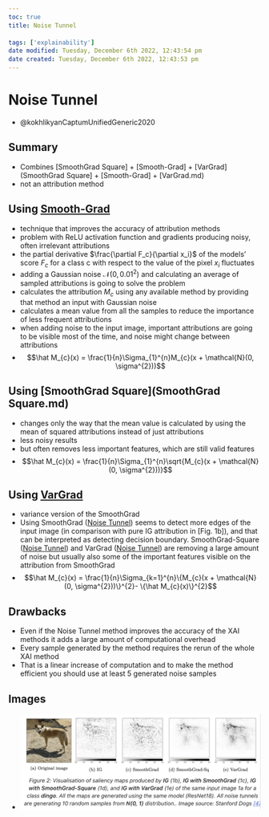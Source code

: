 ```yaml
---
toc: true
title: Noise Tunnel

tags: ['explainability']
date modified: Tuesday, December 6th 2022, 12:43:54 pm
date created: Tuesday, December 6th 2022, 12:43:53 pm
---
```


# Noise Tunnel

- @kokhlikyanCaptumUnifiedGeneric2020

## Summary
- Combines [SmoothGrad Square] + [Smooth-Grad] + [VarGrad](SmoothGrad Square] + [Smooth-Grad] + [VarGrad.md) 
- not an attribution method

## Using [Smooth-Grad](Smooth-Grad.md) 
- technique that improves the accuracy of attribution methods
- problem with ReLU activation function and gradients producing noisy, often irrelevant attributions
- the partial derivative $\frac{\partial F_c}{\partial x_i}$ of the models’ score $F_c$​ for a class c with respect to the value of the pixel $x_{i}$ fluctuates
- adding a Gaussian noise $\mathcal {N}(0, 0.01^2)$ and calculating an average of sampled attributions is going to solve the problem
- calculates the attribution $M_{c}$ using any available method by providing that method an input with Gaussian noise
- calculates a mean value from all the samples to reduce the importance of less frequent attributions
- when adding noise to the input image, important attributions are going to be visible most of the time, and noise might change between attributions
- $$\hat M_{c}(x) = \frac{1}{n}\Sigma_{1}^{n}M_{c}(x + \mathcal{N}(0, \sigma^{2}))$$

## Using [SmoothGrad Square](SmoothGrad Square.md) 
- changes only the way that the mean value is calculated by using the mean of squared attributions instead of just attributions
- less noisy results
- but often removes less important features, which are still valid features
- $$\hat M_{c}(x) = \frac{1}{n}\Sigma_{1}^{n}\sqrt{M_{c}(x + \mathcal{N}(0, \sigma^{2}))}$$

## Using [VarGrad](VarGrad.md) 
- variance version of the SmoothGrad
- Using SmoothGrad ([Noise Tunnel](#figure-1)) seems to detect more edges of the input image (in comparison with pure IG attribution in \[Fig. 1b\]), and that can be interpreted as detecting decision boundary. SmoothGrad-Square ([Noise Tunnel](#figure-1)) and VarGrad ([Noise Tunnel](#figure-1)) are removing a large amount of noise but usually also some of the important features visible on the attribution from SmoothGrad
- $$\hat M_{c}(x) = \frac{1}{n}\Sigma_{k=1}^{n}\{M_{c}(x + \mathcal{N}(0, \sigma^{2}))\}^{2}- \{\hat M_{c}(x)\}^{2}$$

## Drawbacks 
- Even if the Noise Tunnel method improves the accuracy of the XAI methods it adds a large amount of computational overhead
- Every sample generated by the method requires the rerun of the whole XAI method
- That is a linear increase of computation and to make the method efficient you should use at least 5 generated noise samples

## Images
- ![](../images/Pasted%20image%2020230310122837.png)



